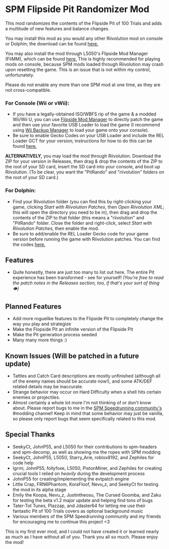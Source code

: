 # SPM Flipside Pit Randomizer Mod
This mod randomizes the contents of the Flipside Pit of 100 Trials and adds a multitude of new features and balance changes.

You may install this mod as you would any other Riivolution mod on console or Dolphin; the download can be found [here.](https://github.com/shiken-yme/spm-pit-randomizer/releases)

You may also install the mod through L5050's Flipside Mod Manager (FliMM), which can be found [here.](https://github.com/L5050/Flipside-Mod-Manager) This is highly recommended for playing mods on console, because SPM mods loaded through Riivolution may crash upon resetting the game. This is an issue that is not within my control, unfortunately.

Please do not enable any more than one SPM mod at one time, as they are not cross-compatible.

### For Console (Wii or vWii):
- If you have a legally-obtained ISO/WBFS rip of the game & a modded Wii/Wii U, you can use [Flipside Mod Manager](https://github.com/L5050/Flipside-Mod-Manager) to directly patch the game and then use your favorite USB Loader to load the game (I recommend using [Wii Backup Manager](https://wiibackupmanager.co.uk/WiiBackupManager_Build78.html) to load your game onto your console).
- Be sure to enable Gecko Codes on your USB Loader and include the REL Loader GCT for your version; instructions for how to do this can be found [here.](https://github.com/SeekyCt/spm-practice-codes/blob/main/INSTALLING.md#console-with-usb-loader-and-patched-iso)

**ALTERNATIVELY,** you may load the mod through Riivolution. Download the ZIP for your version in Releases, then drag & drop the contents of the ZIP to the root of your SD card, insert the SD card into your console, and boot up Riivolution. (To be clear, you want the "PitRando" and "riivolution" folders on the root of your SD card.)

### For Dolphin:
- Find your Riivolution folder (you can find this by right-clicking your game, clicking *Start with Riivolution Patches*, then *Open Riivolution XML*; this will open the directory you need to be in), then drag and drop the contents of the ZIP to that folder (this means a "riivolution" and "PitRando" folder. Close the folder and right-click, select *Start with Riivolution Patches*, then enable the mod.
- Be sure to add/enable the REL Loader Gecko code for your game version before running the game with Riivolution patches. You can find the codes [here.](https://github.com/SeekyCt/spm-rel-loader/tree/master/spm-rel-loader/loader)

## Features
* Quite honestly, there are just too many to list out here. The entire Pit experience has been transformed - see for yourself! *(You're free to read the patch notes in the Releases section, too, if that's your sort of thing 👁)*

## Planned Features
* Add more roguelike features to the Flipside Pit to completely change the way you play and strategize
* Make the Flopside Pit an infinite version of the Flipside Pit
* Make the Pit generation process seeded
* Many many more things :)

## Known Issues (Will be patched in a future update)
* Tattles and Catch Card descriptions are mostly unfinished (although all of the enemy names should be accurate now!), and some ATK/DEF related details may be inaccurate.
* Strange behavior may occur on Hard Difficulty when a shell hits certain enemies or projectiles.
* Almost certainly a whole lot more I'm not thinking of or don't know about. Please report bugs to me in the [SPM Speedrunning community's](https://discord.gg/nvDAWG6fat) #modding channel! Keep in mind that some behavior may just be vanilla, so please only report bugs that seem specifically related to this mod.

## Special Thanks
* SeekyCt, JohnP55, and L5050 for their contributions to spm-headers and spm-decomp, as well as showing me the ropes with SPM modding
* SeekyCt, JohnP55, L5050, Starry_Arie, roblox8192, and Zephiles for code help
* Igrmi, JohnP55, follyfoxe, L5050, PistonMiner, and Zephiles for creating crucial tools I relied on *heavily* during the development process
* JohnP55 for creating/implementing the evtpatch engine
* Little Crap, FRN6Phantom, KoraFloof, Nevu_z, and SeekyCt for testing the mod in its alpha stage
* Emily the Koopa, Nevu_z, Justintheosu, The Cursed Goomba, and Zaku for testing the beta v1.2 major update and helping find tons of bugs
* Tater-Tot Tunes, Plazzap, and Jdaster64 for letting me use their fantastic Pit of 100 Trials covers as optional background music
* Various members of the SPM Speedrunning community and my friends for encouraging me to continue this project <3

This is my first ever mod, and I could not have created it or learned nearly as much as I have without all of you. Thank you all so much. Please enjoy the mod!
